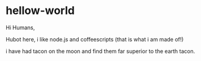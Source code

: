 # hellow-world

Hi Humans,

Hubot here, i like node.js and coffeescripts (that is what i am made of!)

i have had tacon on the moon and find them far superior to the earth tacon.
